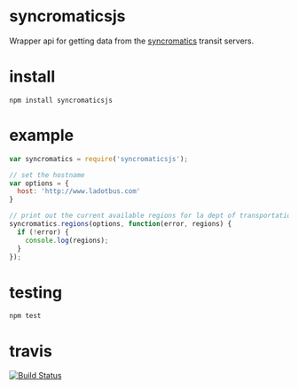 # syncromaticsjs
Wrapper api for getting data from the [syncromatics](http://syncromatics.com) transit servers.

# install

`npm install syncromaticsjs`

# example

```javascript
var syncromatics = require('syncromaticsjs');

// set the hostname
var options = {
  host: 'http://www.ladotbus.com'
}

// print out the current available regions for la dept of transportation
syncromatics.regions(options, function(error, regions) {
  if (!error) {
    console.log(regions);
  }
});

```

# testing

`npm test`

# travis

[![Build Status](https://travis-ci.org/bgilb/syncromaticsjs.svg?branch=master)](https://travis-ci.org/bgilb/syncromaticsjs)